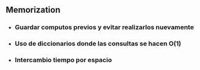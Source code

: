 ## Memorization

- ### Guardar computos previos y evitar realizarlos nuevamente

- ### Uso de diccionarios donde las consultas se hacen **O(1)**

- ### Intercambio tiempo por espacio